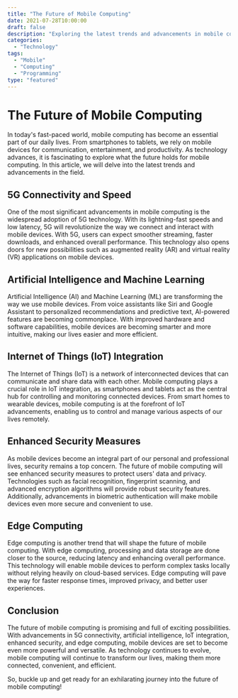```yaml
---
title: "The Future of Mobile Computing"
date: 2021-07-28T10:00:00
draft: false
description: "Exploring the latest trends and advancements in mobile computing."
categories:
  - "Technology"
tags:
  - "Mobile"
  - "Computing"
  - "Programming"
type: "featured"
---
```


# The Future of Mobile Computing

In today's fast-paced world, mobile computing has become an essential part of our daily lives. From smartphones to tablets, we rely on mobile devices for communication, entertainment, and productivity. As technology advances, it is fascinating to explore what the future holds for mobile computing. In this article, we will delve into the latest trends and advancements in the field.

## 5G Connectivity and Speed

One of the most significant advancements in mobile computing is the widespread adoption of 5G technology. With its lightning-fast speeds and low latency, 5G will revolutionize the way we connect and interact with mobile devices. With 5G, users can expect smoother streaming, faster downloads, and enhanced overall performance. This technology also opens doors for new possibilities such as augmented reality (AR) and virtual reality (VR) applications on mobile devices.

## Artificial Intelligence and Machine Learning

Artificial Intelligence (AI) and Machine Learning (ML) are transforming the way we use mobile devices. From voice assistants like Siri and Google Assistant to personalized recommendations and predictive text, AI-powered features are becoming commonplace. With improved hardware and software capabilities, mobile devices are becoming smarter and more intuitive, making our lives easier and more efficient.

## Internet of Things (IoT) Integration

The Internet of Things (IoT) is a network of interconnected devices that can communicate and share data with each other. Mobile computing plays a crucial role in IoT integration, as smartphones and tablets act as the central hub for controlling and monitoring connected devices. From smart homes to wearable devices, mobile computing is at the forefront of IoT advancements, enabling us to control and manage various aspects of our lives remotely.

## Enhanced Security Measures

As mobile devices become an integral part of our personal and professional lives, security remains a top concern. The future of mobile computing will see enhanced security measures to protect users' data and privacy. Technologies such as facial recognition, fingerprint scanning, and advanced encryption algorithms will provide robust security features. Additionally, advancements in biometric authentication will make mobile devices even more secure and convenient to use.

## Edge Computing

Edge computing is another trend that will shape the future of mobile computing. With edge computing, processing and data storage are done closer to the source, reducing latency and enhancing overall performance. This technology will enable mobile devices to perform complex tasks locally without relying heavily on cloud-based services. Edge computing will pave the way for faster response times, improved privacy, and better user experiences.

## Conclusion

The future of mobile computing is promising and full of exciting possibilities. With advancements in 5G connectivity, artificial intelligence, IoT integration, enhanced security, and edge computing, mobile devices are set to become even more powerful and versatile. As technology continues to evolve, mobile computing will continue to transform our lives, making them more connected, convenient, and efficient.

So, buckle up and get ready for an exhilarating journey into the future of mobile computing!
